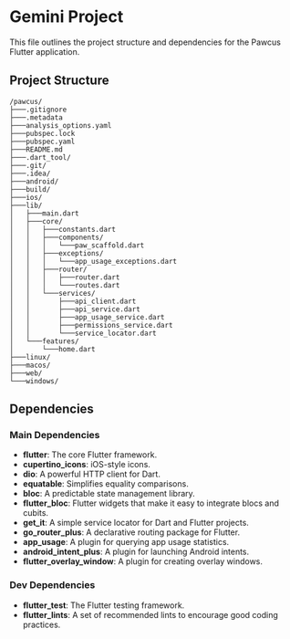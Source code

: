
# Gemini Project

This file outlines the project structure and dependencies for the Pawcus Flutter application.

## Project Structure

```
/pawcus/
├───.gitignore
├───.metadata
├───analysis_options.yaml
├───pubspec.lock
├───pubspec.yaml
├───README.md
├───.dart_tool/
├───.git/
├───.idea/
├───android/
├───build/
├───ios/
├───lib/
│   ├───main.dart
│   ├───core/
│   │   ├───constants.dart
│   │   ├───components/
│   │   │   └───paw_scaffold.dart
│   │   ├───exceptions/
│   │   │   └───app_usage_exceptions.dart
│   │   ├───router/
│   │   │   ├───router.dart
│   │   │   └───routes.dart
│   │   └───services/
│   │       ├───api_client.dart
│   │       ├───api_service.dart
│   │       ├───app_usage_service.dart
│   │       ├───permissions_service.dart
│   │       └───service_locator.dart
│   └───features/
│       └───home.dart
├───linux/
├───macos/
├───web/
└───windows/
```

## Dependencies

### Main Dependencies

- **flutter**: The core Flutter framework.
- **cupertino_icons**: iOS-style icons.
- **dio**: A powerful HTTP client for Dart.
- **equatable**: Simplifies equality comparisons.
- **bloc**: A predictable state management library.
- **flutter_bloc**: Flutter widgets that make it easy to integrate blocs and cubits.
- **get_it**: A simple service locator for Dart and Flutter projects.
- **go_router_plus**: A declarative routing package for Flutter.
- **app_usage**: A plugin for querying app usage statistics.
- **android_intent_plus**: A plugin for launching Android intents.
- **flutter_overlay_window**: A plugin for creating overlay windows.

### Dev Dependencies

- **flutter_test**: The Flutter testing framework.
- **flutter_lints**: A set of recommended lints to encourage good coding practices.
